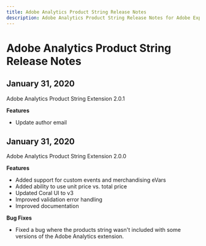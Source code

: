 ```yaml
---
title: Adobe Analytics Product String Release Notes
description: Adobe Analytics Product String Release Notes for Adobe Experience Platform Launch
---
```


# Adobe Analytics Product String Release Notes

## January 31, 2020

Adobe Analytics Product String Extension 2.0.1

**Features**

* Update author email

## January 31, 2020

Adobe Analytics Product String Extension 2.0.0

**Features**

* Added support for custom events and merchandising eVars
* Added ability to use unit price vs. total price
* Updated Coral UI to v3
* Improved validation error handling
* Improved documentation

**Bug Fixes**

* Fixed a bug where the products string wasn't included with some versions of the Adobe Analytics extension.
